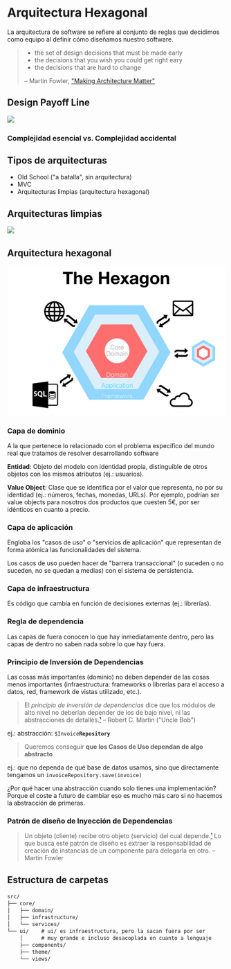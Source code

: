# Arquitectura Hexagonal
La arquitectura de software se refiere al conjunto de reglas que decidimos como equipo al definir cómo diseñamos nuestro software.

> - the set of design decisions that must be made early
> - the decisions that you wish you could get right eary
> - the decisions that are hard to change
>
> – Martin Fowler, ["Making Architecture Matter"](https://youtu.be/DngAZyWMGR0)

## Design Payoff Line
[![](https://martinfowler.com/bliki/images/designStaminaGraph.gif)](https://martinfowler.com/bliki/DesignStaminaHypothesis.html)

### Complejidad esencial vs. Complejidad accidental

## Tipos de arquitecturas
- Old School ("a batalla", sin arquitectura)
- MVC
- Arquitecturas limpias (arquitectura hexagonal)

## Arquitecturas limpias

[![](https://blog.cleancoder.com/uncle-bob/images/2012-08-13-the-clean-architecture/CleanArchitecture.jpg)](https://blog.cleancoder.com/uncle-bob/2012/08/13/the-clean-architecture.html)

## Arquitectura hexagonal
[![](_arquitectura_hexagonal.png)](https://fideloper.com/hexagonal-architecture)

### Capa de dominio
A la que pertenece lo relacionado con el problema específico del mundo real que tratamos de resolver desarrollando software

**Entidad**: Objeto del modelo con identidad propia, distinguible de otros objetos con los mismos atributos (ej.: usuarios).

**Value Object**: Clase que se identifica por el valor que representa, no por su identidad (ej.: números, fechas, monedas, URLs). Por ejemplo, podrían ser value objects para nosotros dos productos que cuesten 5€, por ser idénticos en cuanto a precio.

### Capa de aplicación
Engloba los "casos de uso" o "servicios de aplicación" que representan de forma atómica las funcionalidades del sistema.

Los casos de uso pueden hacer de "barrera transaccional" (o suceden o no suceden, no se quedan a medias) con el sistema de persistencia.

### Capa de infraestructura
Es código que cambia en función de decisiones externas (ej.: librerías).

### Regla de dependencia
Las capas de fuera conocen lo que hay inmediatamente dentro, pero las capas de dentro no saben nada sobre lo que hay fuera.

### Principio de Inversión de Dependencias
Las cosas más importantes (dominio) no deben depender de las cosas menos importantes (infraestructura: frameworks o librerías para el acceso a datos, red, framework de vistas utilizado, etc.).

> El _principio de inversión de dependencias_ dice que los módulos de alto nivel no deberían depender de los de bajo nivel, ni las abstracciones de detalles.[¹](https://books.google.es/books?id=0HYhAQAAIAAJ&redir_esc=y&hl=es)
> – Robert C. Martin ("Uncle Bob")

ej.: abstracción: `$Invoice`**`Repository`**
> Queremos conseguir **que los Casos de Uso dependan de algo abstracto**

ej.: que no dependa de qué base de datos usamos, sino que directamente tengamos un `invoiceRepository.save(invoice)`

¿Por qué hacer una abstracción cuando solo tienes una implementación?
Porque el coste a futuro de cambiar eso es mucho más caro si no hacemos la abstracción de primeras.

### Patrón de diseño de Inyección de Dependencias
> Un objeto (cliente) recibe otro objeto (servicio) del cual depende.[¹](https://books.google.es/books?id=0HYhAQAAIAAJ&redir_esc=y&hl=es)
> Lo que busca este patrón de diseño es extraer la responsabilidad de creación de instancias de un componente para delegarla en otro.
> – Martin Fowler

## Estructura de carpetas
```
src/
├── core/
│   ├── domain/
│   ├── infrastructure/
│   └── services/
└── ui/    # ui/ es infraestructura, pero la sacan fuera por ser
	│      # muy grande e incluso desacoplada en cuanto a lenguaje
    ├── components/
    ├── theme/
    └── views/
```
